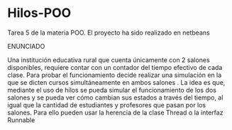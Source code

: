# Hilos-POO

Tarea 5 de la materia POO. El proyecto ha sido realizado en netbeans

ENUNCIADO

Una institución educativa rural que cuenta únicamente con 2 salones disponibles, requiere contar con un contador del tiempo efectivo de cada clase.
Para probar el funcionamiento decide  realizar una simulación en la que se dicten cursos simultáneamente en ambos salones . 
La idea es que, mediante el uso de hilos se pueda simular el funcionamiento de los dos salones y se pueda ver cómo cambian sus estados a través del tiempo, 
al igual que la cantidad de estudiantes y profesores que pasan por los salones.  Para ello pueden usar la herencia de la clase Thread o la interfaz Runnable
